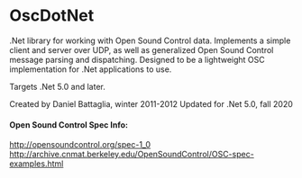 # OscDotNet

.Net library for working with Open Sound Control data.  Implements a simple client and server over UDP, as well as generalized Open Sound Control message parsing and dispatching.  Designed to be a lightweight OSC implementation for .Net applications to use.

Targets .Net 5.0 and later.

Created by Daniel Battaglia, winter 2011-2012
Updated for .Net 5.0, fall 2020


#### Open Sound Control Spec Info:

http://opensoundcontrol.org/spec-1_0
http://archive.cnmat.berkeley.edu/OpenSoundControl/OSC-spec-examples.html
